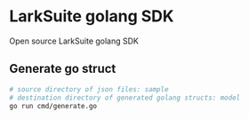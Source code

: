 # LarkSuite golang SDK

Open source LarkSuite golang SDK

## Generate go struct

```bash
# source directory of json files: sample
# destination directory of generated golang structs: model
go run cmd/generate.go
```
